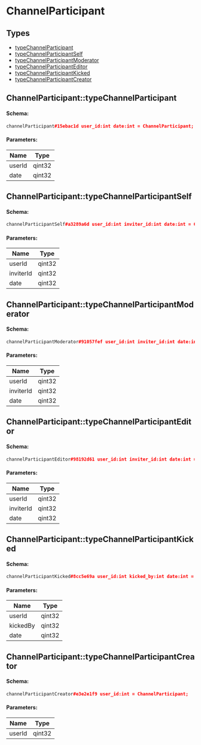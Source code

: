 # ChannelParticipant

## Types

* [typeChannelParticipant](#channelparticipanttypechannelparticipant)
* [typeChannelParticipantSelf](#channelparticipanttypechannelparticipantself)
* [typeChannelParticipantModerator](#channelparticipanttypechannelparticipantmoderator)
* [typeChannelParticipantEditor](#channelparticipanttypechannelparticipanteditor)
* [typeChannelParticipantKicked](#channelparticipanttypechannelparticipantkicked)
* [typeChannelParticipantCreator](#channelparticipanttypechannelparticipantcreator)

## ChannelParticipant::typeChannelParticipant

#### Schema:

```c++
channelParticipant#15ebac1d user_id:int date:int = ChannelParticipant;
```

#### Parameters:

|Name|Type|
|----|----|
|userId|qint32|
|date|qint32|

## ChannelParticipant::typeChannelParticipantSelf

#### Schema:

```c++
channelParticipantSelf#a3289a6d user_id:int inviter_id:int date:int = ChannelParticipant;
```

#### Parameters:

|Name|Type|
|----|----|
|userId|qint32|
|inviterId|qint32|
|date|qint32|

## ChannelParticipant::typeChannelParticipantModerator

#### Schema:

```c++
channelParticipantModerator#91057fef user_id:int inviter_id:int date:int = ChannelParticipant;
```

#### Parameters:

|Name|Type|
|----|----|
|userId|qint32|
|inviterId|qint32|
|date|qint32|

## ChannelParticipant::typeChannelParticipantEditor

#### Schema:

```c++
channelParticipantEditor#98192d61 user_id:int inviter_id:int date:int = ChannelParticipant;
```

#### Parameters:

|Name|Type|
|----|----|
|userId|qint32|
|inviterId|qint32|
|date|qint32|

## ChannelParticipant::typeChannelParticipantKicked

#### Schema:

```c++
channelParticipantKicked#8cc5e69a user_id:int kicked_by:int date:int = ChannelParticipant;
```

#### Parameters:

|Name|Type|
|----|----|
|userId|qint32|
|kickedBy|qint32|
|date|qint32|

## ChannelParticipant::typeChannelParticipantCreator

#### Schema:

```c++
channelParticipantCreator#e3e2e1f9 user_id:int = ChannelParticipant;
```

#### Parameters:

|Name|Type|
|----|----|
|userId|qint32|

